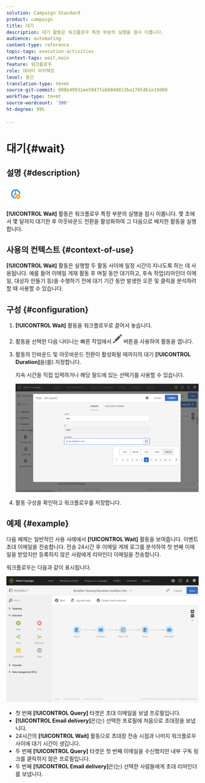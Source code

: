 ```yaml
---
solution: Campaign Standard
product: campaign
title: 대기
description: 대기 활동은 워크플로우 특정 부분의 실행을 잠시 미룹니다.
audience: automating
content-type: reference
topic-tags: execution-activities
context-tags: wait,main
feature: 워크플로우
role: 데이터 아키텍트
level: 중간
translation-type: tm+mt
source-git-commit: 088b49931ee5047fa6b949813ba17654b1e10d60
workflow-type: tm+mt
source-wordcount: '300'
ht-degree: 99%

---
```



# 대기{#wait}

## 설명 {#description}

![](assets/wait.png)

**[!UICONTROL Wait]** 활동은 워크플로우 특정 부분의 실행을 잠시 미룹니다. 몇 초에서 몇 달까지 대기한 후 아웃바운드 전환을 활성화하여 그 다음으로 배치한 활동을 실행합니다.

## 사용의 컨텍스트 {#context-of-use}

**[!UICONTROL Wait]** 활동은 실행할 두 활동 사이에 일정 시간이 지나도록 하는 데 사용됩니다. 예를 들어 이메일 게재 활동 후 며칠 동안 대기하고, 후속 작업(리마인더 이메일, 대상자 만들기 등)을 수행하기 전에 대기 기간 동안 발생한 오픈 및 클릭을 분석하려 할 때 사용할 수 있습니다.

## 구성 {#configuration}

1. **[!UICONTROL Wait]** 활동을 워크플로우로 끌어서 놓습니다.
1. 활동을 선택한 다음 나타나는 빠른 작업에서 ![](assets/edit_darkgrey-24px.png) 버튼을 사용하여 활동을 엽니다.
1. 활동의 인바운드 및 아웃바운드 전환이 활성화될 때까지의 대기 **[!UICONTROL Duration]**&#x200B;을(를) 지정합니다.

   지속 시간을 직접 입력하거나 해당 필드에 있는 선택기를 사용할 수 있습니다.

   ![](assets/wait_duration.png)

1. 활동 구성을 확인하고 워크플로우를 저장합니다.

## 예제 {#example}

다음 예제는 일반적인 사용 사례에서 **[!UICONTROL Wait]** 활동을 보여줍니다. 이벤트 초대 이메일을 전송합니다. 전송 24시간 후 이메일 게재 로그를 분석하여 첫 번째 이메일을 받았지만 등록하지 않은 사람에게 리마인더 이메일을 전송합니다.

워크플로우는 다음과 같이 표시됩니다.

![](assets/wait_example_workflow.png)

* 첫 번째 **[!UICONTROL Query]** 타겟은 초대 이메일을 보낼 프로필입니다.
* **[!UICONTROL Email delivery]**&#x200B;은(는) 선택한 프로필에 처음으로 초대장을 보냅니다.
* 24시간의 **[!UICONTROL Wait]** 활동으로 초대장 전송 시점과 나머지 워크플로우 사이에 대기 시간이 생깁니다.
* 두 번째 **[!UICONTROL Query]** 타겟은 첫 번째 이메일을 수신했지만 내부 구독 링크를 클릭하지 않은 프로필입니다.
* 두 번째 **[!UICONTROL Email delivery]**&#x200B;은(는) 선택한 사람들에게 초대 리마인더를 보냅니다.

